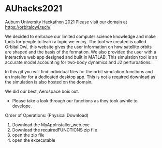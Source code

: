 # AUhacks2021
Auburn University Hackathon 2021
Please visit our domain at https://orbitalowl.tech/

We decided to embrace our limited computer science knowledge and make tools for people to learn a topic we enjoy. The tool we created is called Orbital Owl, this website gives the user information on how satellite orbits are shaped and the basis of the formation. We also provided the user with a interactive web app designed and built in MATLAB. This simulation tool is an accurate model accounting for two-body dynamics and J2 perturbations. 

In this git you will find individual files for the orbit simulation functions and an installer for a dedicated desktop app. This is not a required download as the simulation is also hosted on the domain. 

We did our best, 
Aerospace bois out.


* Please take a look through our functions as they took awhile to develope.

Order of Operations: (Physical Download)
  1. Download the MyAppInstaller_web.exe
  2. Download the requiredFUNCTIONS zip file
  3. open the zip file
  4. open the exxecutable

